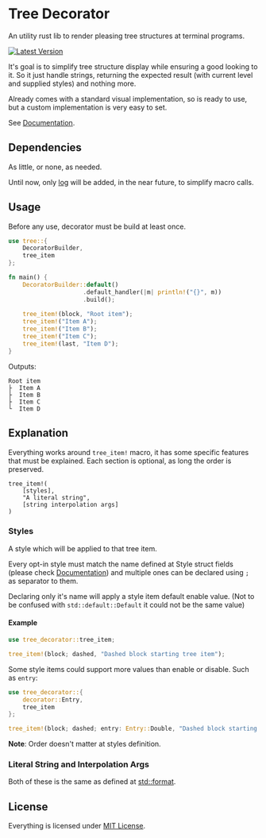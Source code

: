 # Tree Decorator

An utility rust lib to render pleasing tree structures at terminal programs.

[![Latest Version](https://img.shields.io/crates/v/tree_decorator)](https://crates.io/crates/tree_decorator)

It's goal is to simplify tree structure display while ensuring a good looking to it. So it just handle strings, returning the expected result (with current level and supplied styles) and nothing more.

Already comes with a standard visual implementation, so is ready to use, but a custom implementation is very easy to set.

See [Documentation](https://docs.rs/tree_decorator).

## Dependencies

As little, or none, as needed.

Until now, only [log](https://crates.io/crates/log) will be added, in the near future, to simplify macro calls.

## Usage

Before any use, decorator must be build at least once.

```rust
use tree::{
    DecoratorBuilder,
    tree_item
};

fn main() {
    DecoratorBuilder::default()
                     .default_handler(|m| println!("{}", m))
                     .build();
    
    tree_item!(block, "Root item");
    tree_item!("Item A");
    tree_item!("Item B");
    tree_item!("Item C");
    tree_item!(last, "Item D");
}
```

Outputs:

```
Root item
├  Item A
├  Item B
├  Item C
└  Item D
```

## Explanation

Everything works around `tree_item!` macro, it has some specific features that must be explained.
Each section is optional, as long the order is preserved.

```
tree_item!(
    [styles],
    "A literal string",
    [string interpolation args]
)
```

### Styles

A style which will be applied to that tree item.

Every opt-in style must match the name defined at Style struct fields (please check [Documentation](https://docs.rs/tree_decorator)) and multiple ones can be declared using `;` as separator to them.

Declaring only it's name will apply a style item default enable value. (Not to be confused with `std::default::Default` it could not be the same value)

#### Example

```rust
use tree_decorator::tree_item;

tree_item!(block; dashed, "Dashed block starting tree item");
```

Some style items could support more values than enable or disable.
Such as `entry`:

```rust
use tree_decorator::{
    decorator::Entry,
    tree_item
};

tree_item!(block; dashed; entry: Entry::Double, "Dashed block starting with double entry tree item");
```

**Note**: Order doesn't matter at styles definition.

### Literal String and Interpolation Args

Both of these is the same as defined at [std::format](https://doc.rust-lang.org/std/macro.format.html).

## License

Everything is licensed under [MIT License](/LICENSE).
